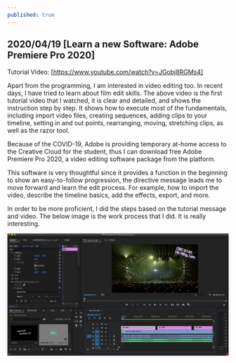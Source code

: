 ```yaml
---
published: true
---
```

## 2020/04/19 [Learn a new Software: Adobe Premiere Pro 2020]

Tutorial Video: [https://www.youtube.com/watch?v=JGobj8RGMs4]

Apart from the programming, I am interested in video editing too. In recent days, I have tried to learn about film edit skills. The above video is the first tutorial video that I watched, it is clear and detailed, and shows the instruction step by step. It shows how to execute most of the fundamentals, including import video files, creating sequences, adding clips to your timeline, setting in and out points, rearranging, moving, stretching clips, as well as the razor tool.

Because of the COVID-19, Adobe is providing temporary at-home access to the Creative Cloud for the student, thus I can download free Adobe Premiere Pro 2020, a video editing software package from the platform. 

This software is very thoughtful since it provides a function in the beginning to show an easy-to-follow progression, the directive message leads me to move forward and learn the edit process. For example, how to import the video, describe the timeline basics, add the effects, export, and more.

In order to be more proficient, I did the steps based on the tutorial message and video. The below image is the work process that I did. It is really interesting.

<img src="https://github.com/hiuwing0107/ExtraCreditBlog--CISC3140/blob/master/Picture/Pic7.png?raw=true" alt="">
